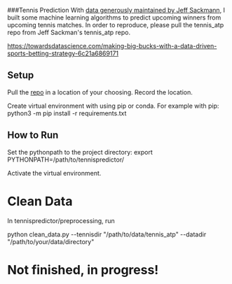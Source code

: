 ###Tennis Prediction
With [data generously maintained by Jeff Sackmann](https://github.com/JeffSackmann/tennis_atp), I built some 
machine learning algorithms to predict upcoming winners from upcoming tennis matches. 
In order to reproduce, please pull the tennis_atp repo from Jeff Sackman's tennis_atp repo.  

https://towardsdatascience.com/making-big-bucks-with-a-data-driven-sports-betting-strategy-6c21a6869171

## Setup 
Pull the [repo](https://github.com/JeffSackmann/tennis_atp) in a location of your choosing. Record the location.

Create virtual environment with using pip or conda. 
For example with pip:
python3 -m pip install -r requirements.txt


## How to Run
Set the pythonpath to the project directory:
export PYTHONPATH=/path/to/tennispredictor/

Activate the virtual environment.

# Clean Data
In tennispredictor/preprocessing, run

python clean_data.py --tennisdir "/path/to/data/tennis_atp" --datadir "/path/to/your/data/directory"

# Not finished, in progress!
